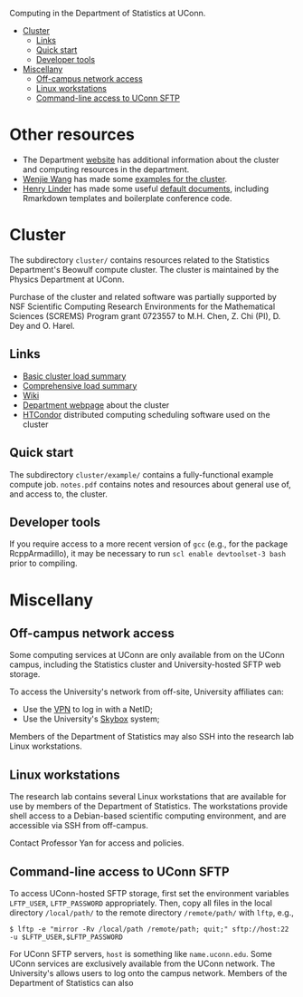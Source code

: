 
Computing in the Department of Statistics at UConn.

* [Cluster](#cluster)
    * [Links](#links)
    * [Quick start](#quick-start)
    * [Developer tools](#developer-tools)
* [Miscellany](#miscellany)
    * [Off-campus network access](#off-campus-network-access)
    * [Linux workstations](#linux-workstations)
    * [Command-line access to UConn SFTP](#command-line-access-to-uconn-sftp)

# Other resources

* The Department [website](http://stat.uconn.edu) has additional
  information about the cluster and computing resources in the
  department.
* [Wenjie Wang](https://github.com/wenjie2wang) has made some
  [examples for the cluster](https://github.com/wenjie2wang/cluster-examples).
* [Henry Linder](https://github.com/mhlinder) has made some
  useful [default documents](https://github.com/mhlinder/defaults),
  including Rmarkdown templates and boilerplate conference code.


# Cluster

The subdirectory `cluster/` contains resources related to the
Statistics Department's Beowulf compute cluster. The cluster is
maintained by the Physics Department at UConn.

Purchase of the cluster and related software was partially supported
by NSF Scientific Computing Research Environments for the Mathematical
Sciences (SCREMS) Program grant 0723557 to M.H. Chen, Z. Chi (PI),
D. Dey and O. Harel.

## Links

* [Basic cluster load summary](http://gryphn.phys.uconn.edu/cgi-bin/uconn_stat.cgi)
* [Comprehensive load summary](https://grendl.phys.uconn.edu/ganglia/)
* [Wiki](http://gryphn.phys.uconn.edu/statswiki/index.php/Main_Page)
* [Department webpage](http://stat.uconn.edu/cluster/) about the cluster
* [HTCondor](https://research.cs.wisc.edu/htcondor/) distributed
  computing scheduling software used on the cluster

## Quick start

The subdirectory `cluster/example/` contains a fully-functional
example compute job. `notes.pdf` contains notes and resources about
general use of, and access to, the cluster.

## Developer tools

If you require access to a more recent version of `gcc` (e.g., for the
package RcppArmadillo), it may be necessary to run `scl enable
devtoolset-3 bash` prior to compiling.

# Miscellany

## Off-campus network access

Some computing services at UConn are only available from on the UConn
campus, including the Statistics cluster and University-hosted SFTP
web storage.

To access the University's network from off-site, University
affiliates can:

* Use the
  [VPN](http://remoteaccess.uconn.edu/vpn-overview/connect-via-vpn-client-2/) to
  log in with a NetID;
* Use the University's [Skybox](http://skybox.uconn.edu/) system;

Members of the Department of Statistics may also SSH into the research
lab Linux workstations.

## Linux workstations

The research lab contains several Linux workstations that are
available for use by members of the Department of Statistics. The
workstations provide shell access to a Debian-based scientific
computing environment, and are accessible via SSH from off-campus.

Contact Professor Yan for access and policies.

## Command-line access to UConn SFTP

To access UConn-hosted SFTP storage, first set the environment
variables `LFTP_USER`, `LFTP_PASSWORD` appropriately. Then, copy all
files in the local directory `/local/path/` to the remote directory
`/remote/path/` with `lftp`, e.g.,

```
$ lftp -e "mirror -Rv /local/path /remote/path; quit;" sftp://host:22 -u $LFTP_USER,$LFTP_PASSWORD
```

For UConn SFTP servers, `host` is something like
`name.uconn.edu`. Some UConn services are exclusively available from
the UConn network. The
University's
 allows
users to log onto the campus network. Members of the Department of
Statistics can also


